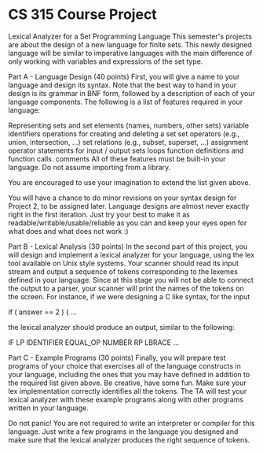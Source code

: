 # CS 315 Course Project

Lexical Analyzer for a Set Programming Language
This semester's projects are about the design of a new language for finite sets. This newly designed language will be similar to imperative languages with the main difference of only working with variables and expressions of the set type.

Part A - Language Design (40 points)
First, you will give a name to your language and design its syntax. Note that the best way to hand in your design is its grammar in BNF form, followed by a description of each of your language components. The following is a list of features required in your language:

Representing sets and set elements (names, numbers, other sets)
variable identifiers
operations for creating and deleting a set
set operators (e.g., union, intersection, ...)
set relations (e.g., subset, superset, ...)
assignment operator
statements for input / output sets
loops
function definitions and function calls.
comments
All of these features must be built-in your language. Do not assume importing from a library.

You are encouraged to use your imagination to extend the list given above.

You will have a chance to do minor revisions on your syntax design for Project 2, to be assigned later. Language designs are almost never exactly right in the first iteration. Just try your best to make it as readable/writable/usable/reliable as you can and keep your eyes open for what does and what does not work :)

Part B - Lexical Analysis (30 points)
In the second part of this project, you will design and implement a lexical analyzer for your language, using the lex tool available on Unix style systems. Your scanner should read its input stream and output a sequence of tokens corresponding to the lexemes defined in your language. Since at this stage you will not be able to connect the output to a parser, your scanner will print the names of the tokens on the screen. For instance, if we were designing a C like syntax, for the input

if ( answer == 2 ) { ...

the lexical analyzer should produce an output, similar to the following:

IF LP IDENTIFIER EQUAL_OP NUMBER RP LBRACE ...

Part C - Example Programs (30 points)
Finally, you will prepare test programs of your choice that exercises all of the language constructs in your language, including the ones that you may have defined in addition to the required list given above. Be creative, have some fun. Make sure your lex implementation correctly identifies all the tokens. The TA will test your lexical analyzer with these example programs along with other programs written in your language.

Do not panic! You are not required to write an interpreter or compiler for this language. Just write a few programs in the language you designed and make sure that the lexical analyzer produces the right sequence of tokens.
